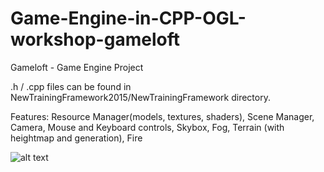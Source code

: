# Game-Engine-in-CPP-OGL-workshop-gameloft
Gameloft - Game Engine Project

.h / .cpp files can be found in NewTrainingFramework2015/NewTrainingFramework directory.

Features: Resource Manager(models, textures, shaders), Scene Manager, Camera, Mouse and Keyboard controls, Skybox, Fog, Terrain (with heightmap and generation), Fire

![alt text](https://imgur.com/u9p6aVa.png) 
